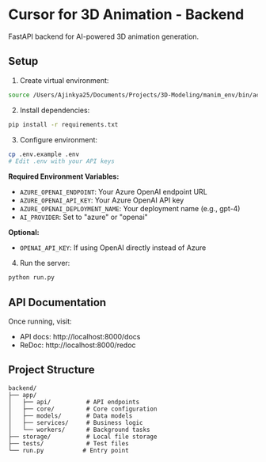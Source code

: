 # Cursor for 3D Animation - Backend

FastAPI backend for AI-powered 3D animation generation.

## Setup

1. Create virtual environment:
```bash
source /Users/Ajinkya25/Documents/Projects/3D-Modeling/manim_env/bin/activate
```

2. Install dependencies:
```bash
pip install -r requirements.txt
```

3. Configure environment:
```bash
cp .env.example .env
# Edit .env with your API keys
```

**Required Environment Variables:**
- `AZURE_OPENAI_ENDPOINT`: Your Azure OpenAI endpoint URL
- `AZURE_OPENAI_API_KEY`: Your Azure OpenAI API key  
- `AZURE_OPENAI_DEPLOYMENT_NAME`: Your deployment name (e.g., gpt-4)
- `AI_PROVIDER`: Set to "azure" or "openai"

**Optional:**
- `OPENAI_API_KEY`: If using OpenAI directly instead of Azure

4. Run the server:
```bash
python run.py
```

## API Documentation

Once running, visit:
- API docs: http://localhost:8000/docs
- ReDoc: http://localhost:8000/redoc

## Project Structure

```
backend/
├── app/
│   ├── api/          # API endpoints
│   ├── core/         # Core configuration
│   ├── models/       # Data models
│   ├── services/     # Business logic
│   └── workers/      # Background tasks
├── storage/          # Local file storage
├── tests/            # Test files
└── run.py           # Entry point
```